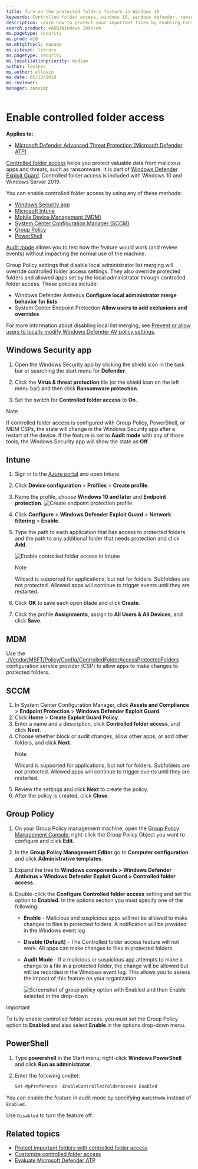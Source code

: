 ```yaml
---
title: Turn on the protected folders feature in Windows 10
keywords: Controlled folder access, windows 10, windows defender, ransomware, protect, files, folders, enable, turn on, use
description: Learn how to protect your important files by enabling Controlled folder access
search.product: eADQiWindows 10XVcnh
ms.pagetype: security
ms.prod: w10
ms.mktglfcycl: manage
ms.sitesec: library
ms.pagetype: security
ms.localizationpriority: medium
author: levinec
ms.author: ellevin
ms.date: 05/13/2019
ms.reviewer: 
manager: dansimp
---
```


# Enable controlled folder access

**Applies to:**

- [Microsoft Defender Advanced Threat Protection (Microsoft Defender ATP)](https://go.microsoft.com/fwlink/p/?linkid=2069559)

[Controlled folder access](controlled-folders-exploit-guard.md) helps you protect valuable data from malicious apps and threats, such as ransomware. It is part of [Windows Defender Exploit Guard](windows-defender-exploit-guard.md). Controlled folder access is included with Windows 10 and Windows Server 2019.

You can enable controlled folder access by using any of these methods:

- [Windows Security app](#windows-security-app)
- [Microsoft Intune](#intune) 
- [Mobile Device Management (MDM)](#mdm)
- [System Center Configuration Manager (SCCM)](#sccm)
- [Group Policy](#group-policy)
- [PowerShell](#powershell)

[Audit mode](evaluate-controlled-folder-access.md) allows you to test how the feature would work (and review events) without impacting the normal use of the machine.

Group Policy settings that disable local administrator list merging will override controlled folder access settings. They also override protected folders and allowed apps set by the local administrator through controlled folder access. These policies include:
- Windows Defender Antivirus **Configure local administrator merge behavior for lists**
- System Center Endpoint Protection **Allow users to add exclusions and overrides**

For more information about disabling local list merging, see [Prevent or allow users to locally modify Windows Defender AV policy settings](https://docs.microsoft.com/windows/security/threat-protection/windows-defender-antivirus/configure-local-policy-overrides-windows-defender-antivirus#configure-how-locally-and-globally-defined-threat-remediation-and-exclusions-lists-are-merged).

## Windows Security app

1. Open the Windows Security app by clicking the shield icon in the task bar or searching the start menu for **Defender**.

2. Click the **Virus & threat protection** tile (or the shield icon on the left menu bar) and then click **Ransomware protection**.

3. Set the switch for **Controlled folder access** to **On**.

>[!NOTE]
>If controlled folder access is configured with Group Policy, PowerShell, or MDM CSPs, the state will change in the Windows Security app after a restart of the device.
>If the feature is set to **Audit mode** with any of those tools, the Windows Security app will show the state as **Off**.

## Intune

1. Sign in to the [Azure portal](https://portal.azure.com) and open Intune.
1. Click **Device configuration** > **Profiles** > **Create profile**.
1. Name the profile, choose **Windows 10 and later** and **Endpoint protection**.
   ![Create endpoint protection profile](images/create-endpoint-protection-profile.png) 
1. Click **Configure** > **Windows Defender Exploit Guard** > **Network filtering** > **Enable**. 
1. Type the path to each application that has access to protected folders and the path to any additional folder that needs protection and click **Add**. 

   ![Enable controlled folder access in Intune](images/enable-cfa-intune.png)

   >[!NOTE]
   >Wilcard is supported for applications, but not for folders. Subfolders are not protected. Allowed apps will continue to trigger events until they are restarted. 

1. Click **OK** to save each open blade and click **Create**. 
1. Click the profile **Assignments**, assign to **All Users & All Devices**, and click **Save**.

## MDM 

Use the [./Vendor/MSFT/Policy/Config/ControlledFolderAccessProtectedFolders](https://docs.microsoft.com/en-us/windows/client-management/mdm/policy-csp-defender#defender-controlledfolderaccessprotectedfolders) configuration service provider (CSP) to allow apps to make changes to protected folders. 

## SCCM

1. In System Center Configuration Manager, click **Assets and Compliance** > **Endpoint Protection** > **Windows Defender Exploit Guard**.
2. Click **Home** > **Create Exploit Guard Policy**.
3. Enter a name and a description, click **Controlled folder access**, and click **Next**.
4. Choose whether block or audit changes, allow other apps, or add other folders, and click **Next**.
   >[!NOTE]
   >Wilcard is supported for applications, but not for folders. Subfolders are not protected. Allowed apps will continue to trigger events until they are restarted.
5. Review the settings and click **Next** to create the policy.
6. After the policy is created, click **Close**. 

## Group Policy

1.  On your Group Policy management machine, open the [Group Policy Management Console](https://technet.microsoft.com/library/cc731212.aspx), right-click the Group Policy Object you want to configure and click **Edit**.

3.  In the **Group Policy Management Editor** go to **Computer configuration** and click **Administrative templates**.

5.  Expand the tree to **Windows components > Windows Defender Antivirus > Windows Defender Exploit Guard > Controlled folder access**.

6. Double-click the **Configure Controlled folder access** setting and set the option to **Enabled**. In the options section you must specify one of the following:
    - **Enable** - Malicious and suspicious apps will not be allowed to make changes to files in protected folders. A notification will be provided in the Windows event log
    - **Disable (Default)** - The Controlled folder access feature will not work. All apps can make changes to files in protected folders.
    - **Audit Mode** - If a malicious or suspicious app attempts to make a change to a file in a protected folder, the change will be allowed but will be recorded in the Windows event log. This allows you to assess the impact of this feature on your organization.

      ![Screenshot of group policy option with Enabled and then Enable selected in the drop-down](images/cfa-gp-enable.png)

>[!IMPORTANT]
>To fully enable controlled folder access, you must set the Group Policy option to **Enabled** and also select **Enable** in the options drop-down menu.

## PowerShell

1. Type **powershell** in the Start menu, right-click **Windows PowerShell** and click **Run as administrator**.

2. Enter the following cmdlet:

    ```PowerShell
    Set-MpPreference -EnableControlledFolderAccess Enabled
    ```

You can enable the feature in audit mode by specifying `AuditMode` instead of `Enabled`.

Use `Disabled` to turn the feature off.

## Related topics

- [Protect important folders with controlled folder access](controlled-folders-exploit-guard.md)
- [Customize controlled folder access](customize-controlled-folders-exploit-guard.md) 
- [Evaluate Microsoft Defender ATP](evaluate-windows-defender-exploit-guard.md)
